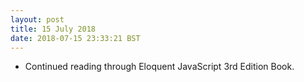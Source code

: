 ```yaml
---
layout: post
title: 15 July 2018 
date: 2018-07-15 23:33:21 BST
---
```

+ Continued reading through Eloquent JavaScript 3rd Edition Book.


